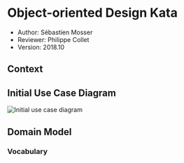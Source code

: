 # Object-oriented Design Kata

  * Author: Sébastien Mosser
  * Reviewer: Philippe Collet
  * Version: 2018.10

## Context

## Initial Use Case Diagram

<p align="center">

![Initial use case diagram](./figs/uc.png)

</p>  

## Domain Model

### Vocabulary
